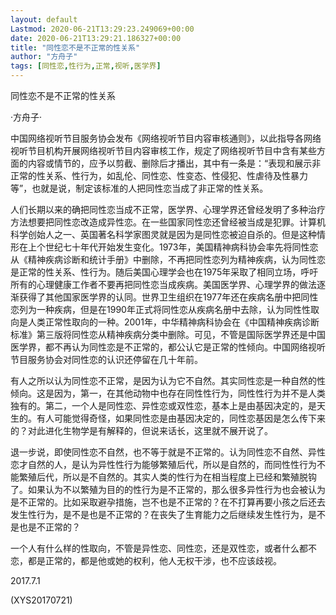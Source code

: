 ```yaml
---
layout: default
Lastmod: 2020-06-21T13:29:23.249069+00:00
date: 2020-06-21T13:29:21.186327+00:00
title: "同性恋不是不正常的性关系"
author: "方舟子"
tags: [同性恋,性行为,正常,视听,医学界]
---
```


同性恋不是不正常的性关系

·方舟子·

中国网络视听节目服务协会发布《网络视听节目内容审核通则》，以此指导各网络视听节目机构开展网络视听节目内容审核工作，规定了网络视听节目中含有某些方面的内容或情节的，应予以剪截、删除后才播出，其中有一条是：“表现和展示非正常的性关系、性行为，如乱伦、同性恋、性变态、性侵犯、性虐待及性暴力等”，也就是说，制定该标准的人把同性恋当成了非正常的性关系。

人们长期以来的确把同性恋当成不正常，医学界、心理学界还曾经发明了多种治疗方法想要把同性恋改造成异性恋。在一些国家同性恋还曾经被当成是犯罪。计算机科学创始人之一、英国著名科学家图灵就是因为是同性恋被迫自杀的。但是这种情形在上个世纪七十年代开始发生变化。1973年，美国精神病科协会率先将同性恋从《精神疾病诊断和统计手册》中删除，不再把同性恋列为精神疾病，认为同性恋是正常的性关系、性行为。随后美国心理学会也在1975年采取了相同立场，呼吁所有的心理健康工作者不要再把同性恋当成疾病。美国医学界、心理学界的做法逐渐获得了其他国家医学界的认同。世界卫生组织在1977年还在疾病名册中把同性恋列为一种疾病，但是在1990年正式将同性恋从疾病名册中去除，认为同性性取向是人类正常性取向的一种。2001年，中华精神病科协会在《中国精神疾病诊断标准》第三版将同性恋从精神疾病分类中删除。可见，不管是国际医学界还是中国医学界，都不再认为同性恋是不正常的，都公认它是正常的性倾向。中国网络视听节目服务协会对同性恋的认识还停留在几十年前。

有人之所以认为同性恋不正常，是因为认为它不自然。其实同性恋是一种自然的性倾向。这是因为，第一，在其他动物中也存在同性性行为，同性性行为并不是人类独有的。第二，一个人是同性恋、异性恋或双性恋，基本上是由基因决定的，是天生的。有人可能觉得奇怪，如果同性恋是由基因决定的，同性恋基因是怎么传下来的？对此进化生物学是有解释的，但说来话长，这里就不展开说了。

退一步说，即使同性恋不自然，也不等于就是不正常的。认为同性恋不自然、异性恋才自然的人，是认为异性性行为能够繁殖后代，所以是自然的，而同性性行为不能繁殖后代，所以是不自然的。其实人类的性行为在相当程度上已经和繁殖脱钩了。如果认为不以繁殖为目的的性行为是不正常的，那么很多异性行为也会被认为是不正常的。比如采取避孕措施，岂不也是不正常的？在不打算再要小孩之后还去发生性行为，是不是也是不正常的？在丧失了生育能力之后继续发生性行为，是不是也是不正常的？

一个人有什么样的性取向，不管是异性恋、同性恋，还是双性恋，或者什么都不恋，都是正常的，都是他或她的权利，他人无权干涉，也不应该歧视。

2017.7.1

(XYS20170721)

